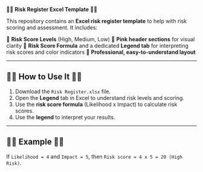 🎀🌸 **Risk Register Excel Template** 🎀🌸

This repository contains an **Excel risk register template** to help with risk scoring and assessment. It includes:

🎀 **Risk Score Levels** (High, Medium, Low)
🎀 **Pink header sections** for visual clarity
🎀 **Risk Score Formula** and a dedicated **Legend tab** for interpreting risk scores and color indicators
🎀 **Professional, easy-to-understand layout**

---

## 🎀🌸 How to Use It 🎀🌸

1. Download the `Risk Register.xlsx` file.
2. Open the **Legend** tab in Excel to understand risk levels and scoring.
3. Use the **risk score formula** (Likelihood x Impact) to calculate risk scores.
4. Use the **legend** to interpret your results.

---

## 🎀🌸 Example 🎀🌸

If `Likelihood = 4` and `Impact = 5`,
then `Risk score = 4 x 5 = 20 (High Risk)`.
